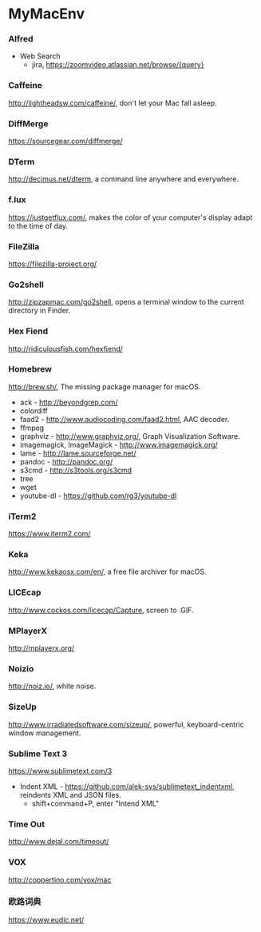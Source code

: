 # MyMacEnv

### Alfred
* Web Search
  * jira, https://zoomvideo.atlassian.net/browse/{query}

### Caffeine
http://lightheadsw.com/caffeine/, don't let your Mac fall asleep.

### DiffMerge
https://sourcegear.com/diffmerge/

### DTerm
http://decimus.net/dterm, a command line anywhere and everywhere.

### f.lux
https://justgetflux.com/, makes the color of your computer's display adapt to the time of day.

### FileZilla
https://filezilla-project.org/

### Go2shell
http://zipzapmac.com/go2shell, opens a terminal window to the current directory in Finder.

### Hex Fiend
http://ridiculousfish.com/hexfiend/

### Homebrew
http://brew.sh/, The missing package manager for macOS.
* ack - http://beyondgrep.com/
* colordiff
* faad2 - http://www.audiocoding.com/faad2.html, AAC decoder.
* ffmpeg
* graphviz - http://www.graphviz.org/, Graph Visualization Software.
* imagemagick, ImageMagick - http://www.imagemagick.org/
* lame - http://lame.sourceforge.net/
* pandoc - http://pandoc.org/
* s3cmd - http://s3tools.org/s3cmd
* tree
* wget
* youtube-dl - https://github.com/rg3/youtube-dl

### iTerm2
https://www.iterm2.com/

### Keka
http://www.kekaosx.com/en/, a free file archiver for macOS.

### LICEcap
http://www.cockos.com/licecap/Capture, screen to .GIF.

### MPlayerX
http://mplayerx.org/

### Noizio
http://noiz.io/, white noise.

### SizeUp
http://www.irradiatedsoftware.com/sizeup/, powerful, keyboard-centric window management.

### Sublime Text 3
https://www.sublimetext.com/3
* Indent XML - https://github.com/alek-sys/sublimetext_indentxml, reindents XML and JSON files.
  * shift+command+P, enter "Intend XML"

### Time Out
http://www.dejal.com/timeout/

### VOX
http://coppertino.com/vox/mac

### 欧路词典
https://www.eudic.net/
